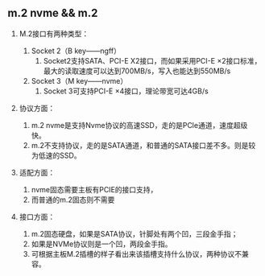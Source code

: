 ## m.2 nvme  && m.2

1. M.2接口有两种类型：
    1. Socket 2（B key——ngff）
        1. Socket2支持SATA、PCI-E X2接口，而如果采用PCI-E ×2接口标准，最大的读取速度可以达到700MB/s，写入也能达到550MB/s
    1. Socket 3（M key——nvme）
        1. Socket 3可支持PCI-E ×4接口，理论带宽可达4GB/s

1. 协议方面：
    1. m.2 nvme是支持Nvme协议的高速SSD，走的是PCle通道，速度超级快。
    1. m.2不支持协议，走的是SATA通道，和普通的SATA接口差不多。则是较为低速的SSD。

1. 适配方面：
    1. nvme固态需要主板有PCIE的接口支持，
    1. 而普通的m.2固态则不需要

1. 接口方面：
    1. m.2固态硬盘，如果是SATA协议，针脚处有两个凹，三段金手指；
    1. 如果是NVMe协议则是一个凹，两段金手指。 
    1. 可根据主板M.2插槽的样子看出来该插槽支持什么协议，两种协议不兼容。
